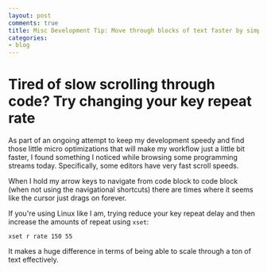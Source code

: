 ```yaml
---
layout: post
comments: true
title: Misc Development Tip: Move through blocks of text faster by simply increasing key repeat rate
categories:
- blog
---
```


# Tired of slow scrolling through code? Try changing your key repeat rate

As part of an ongoing attempt to keep my development speedy and find those little micro optimizations that will make my workflow just a little bit faster, I found something I noticed while browsing some programming streams today. Specifically, some editors have very fast scroll speeds.



When I hold my arrow keys to navigate from code block to code block (when not using the navigational shortcuts) there are times where it seems like the cursor just drags on forever.

If you're using Linux like I am, trying reduce your key repeat delay and then increase the amounts of repeat using `xset`:  

```
xset r rate 150 55
```

It makes a huge difference in terms of being able to scale through a ton of text effectively.
